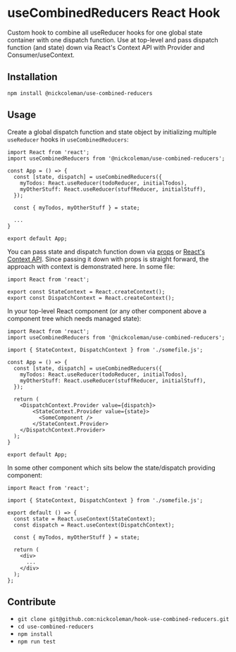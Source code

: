 # useCombinedReducers React Hook

Custom hook to combine all useReducer hooks for one global state container with one dispatch function. Use at top-level and pass dispatch function (and state) down via React's Context API with Provider and Consumer/useContext.

## Installation

`npm install @nickcoleman/use-combined-reducers`

## Usage

Create a global dispatch function and state object by initializing multiple `useReducer` hooks in `useCombinedReducers`:

```
import React from 'react';
import useCombinedReducers from '@nickcoleman/use-combined-reducers';

const App = () => {
  const [state, dispatch] = useCombinedReducers({
    myTodos: React.useReducer(todoReducer, initialTodos),
    myOtherStuff: React.useReducer(stuffReducer, initialStuff),
  });

  const { myTodos, myOtherStuff } = state;

  ...
}

export default App;
```

You can pass state and dispatch function down via [props](https://www.robinwieruch.de/react-pass-props-to-component/) or [React's Context API](https://www.robinwieruch.de/react-context-api/). Since passing it down with props is straight forward, the approach with context is demonstrated here. In some file:

```
import React from 'react';

export const StateContext = React.createContext();
export const DispatchContext = React.createContext();
```

In your top-level React component (or any other component above a component tree which needs managed state):

```
import React from 'react';
import useCombinedReducers from '@nickcoleman/use-combined-reducers';

import { StateContext, DispatchContext } from './somefile.js';

const App = () => {
  const [state, dispatch] = useCombinedReducers({
    myTodos: React.useReducer(todoReducer, initialTodos),
    myOtherStuff: React.useReducer(stuffReducer, initialStuff),
  });

  return (
    <DispatchContext.Provider value={dispatch}>
        <StateContext.Provider value={state}>
          <SomeComponent />
        </StateContext.Provider>
    </DispatchContext.Provider>
  );
}

export default App;
```

In some other component which sits below the state/dispatch providing component:

```
import React from 'react';

import { StateContext, DispatchContext } from './somefile.js';

export default () => {
  const state = React.useContext(StateContext);
  const dispatch = React.useContext(DispatchContext);

  const { myTodos, myOtherStuff } = state;

  return (
    <div>
      ...
    </div>
  );
};
```

## Contribute

- `git clone git@github.com:nickcoleman/hook-use-combined-reducers.git`
- `cd use-combined-reducers`
- `npm install`
- `npm run test`
